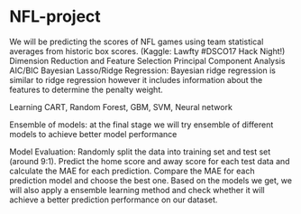 # NFL-project
We will be predicting the scores of NFL games using team statistical averages from historic box scores. (Kaggle: Lawfty #DSCO17 Hack Night!)
Dimension Reduction and Feature Selection
Principal Component Analysis
AIC/BIC
Bayesian Lasso/Ridge Regression:  Bayesian ridge regression is similar to ridge regression however it includes information about the features to determine the penalty weight. 

Learning
CART, Random Forest, GBM, SVM, Neural network

Ensemble of models: at the final stage we will try ensemble of different models to achieve better model performance

Model Evaluation:
Randomly split the data into training set and test set (around 9:1). Predict the home score and away score for each test data and calculate the MAE for each prediction. Compare the MAE for each prediction model and choose the best one. Based on the models we get, we will also apply a ensemble learning method and check whether it will achieve a better prediction performance on our dataset.  
